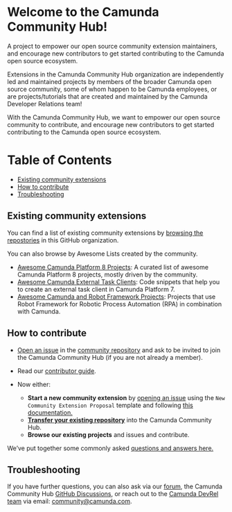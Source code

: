 # Welcome to the Camunda Community Hub!
A project to empower our open source community extension maintainers, and encourage new contributors to get started contributing to the Camunda open source ecosystem. 

Extensions in the Camunda Community Hub organization are independently led and maintained projects by members of the broader Camunda open source community, some of whom happen to be Camunda employees, or are projects/tutorials that are created and maintained by the Camunda Developer Relations team!

With the Camunda Community Hub, we want to empower our open source community to contribute, and encourage new contributors to get started contributing to the Camunda open source ecosystem.

# Table of Contents
- [Existing community extensions](#existing-community-extensions)
- [How to contribute](#how-to-contribute)
- [Troubleshooting](#troubleshooting)

## Existing community extensions

You can find a list of existing community extensions by [browsing the repostories](https://github.com/orgs/camunda-community-hub/repositories) in this GitHub organization.

You can also browse by Awesome Lists created by the community.
- [Awesome Camunda Platform 8 Projects](https://github.com/camunda-community-hub/awesome-camunda-platform-8): A curated list of awesome Camunda Platform 8 projects, mostly driven by the community.
- [Awesome Camunda External Task Clients](https://github.com/camunda-community-hub/awesome-camunda-external-clients): Code snippets that help you to create an external task client in Camunda Platform 7.
- [Awesome Camunda and Robot Framework Projects](https://github.com/camunda-community-hub/awesome-Camunda-and-Robotframework-projects): Projects that use Robot Framework for Robotic Process Automation (RPA) in combination with Camunda.

## How to contribute
- [Open an issue](https://github.com/Camunda-Community-Hub/community/issues/new/) in the [community repository](https://github.com/Camunda-Community-Hub/community/) and ask to be invited to join the Camunda Community Hub (if you are not already a member).
- Read our [contributor guide](https://github.com/camunda-community-hub/community/blob/main/CONTRIBUTING.MD).

- Now either:

  - **Start a new community extension** by [opening an issue](https://github.com/Camunda-Community-Hub/community/issues/new/choose) using the `New Community Extension Proposal` template and following [this documentation.](https://docs.github.com/en/github/administering-a-repository/transferring-a-repository#transferring-a-repository-owned-by-your-organization)
  - [**Transfer your existing repository**](community/transferring-extensions.md) into the Camunda Community Hub.
  - **Browse our existing projects** and issues and contribute.

We’ve put together some commonly asked [questions and answers here.](https://github.com/camunda-community-hub/community) 

## Troubleshooting

If you have further questions, you can also ask via our [forum](https://forum.camunda.io/), the Camunda Community Hub [GitHub Discussions](https://github.com/camunda-community-hub/community/discussions), or reach out to the [Camunda DevRel team](https://github.com/orgs/camunda-community-hub/teams/devrel) via email: community@camunda.com.



